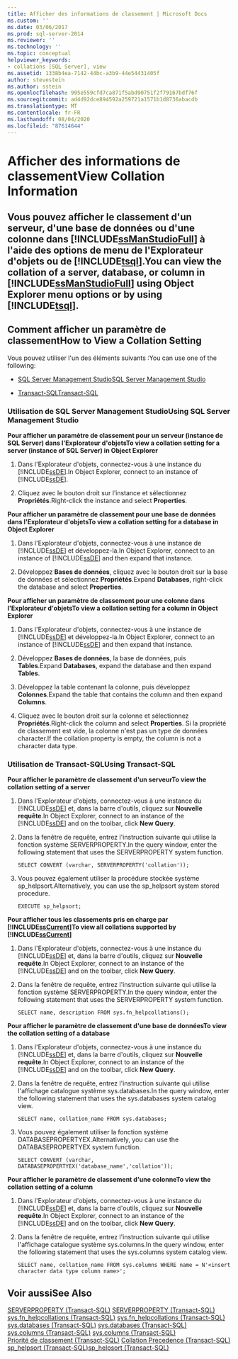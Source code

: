 ```yaml
---
title: Afficher des informations de classement | Microsoft Docs
ms.custom: ''
ms.date: 03/06/2017
ms.prod: sql-server-2014
ms.reviewer: ''
ms.technology: ''
ms.topic: conceptual
helpviewer_keywords:
- collations [SQL Server], view
ms.assetid: 1338b4ea-7142-44bc-a3b9-44e54431405f
author: stevestein
ms.author: sstein
ms.openlocfilehash: 995e559cfd7ca871f5abd90751f2f79167bdf76f
ms.sourcegitcommit: ad4d92dce894592a259721a1571b1d8736abacdb
ms.translationtype: MT
ms.contentlocale: fr-FR
ms.lasthandoff: 08/04/2020
ms.locfileid: "87614644"
---
```

# <a name="view-collation-information"></a><span data-ttu-id="7dc50-102">Afficher des informations de classement</span><span class="sxs-lookup"><span data-stu-id="7dc50-102">View Collation Information</span></span>
    
##  <a name="you-can-view-the-collation-of-a-server-database-or-column-in-ssmanstudiofull-using-object-explorer-menu-options-or-by-using-tsql"></a><a name="Top"></a> <span data-ttu-id="7dc50-103">Vous pouvez afficher le classement d'un serveur, d'une base de données ou d'une colonne dans [!INCLUDE[ssManStudioFull](../../includes/ssmanstudiofull-md.md)] à l'aide des options de menu de l'Explorateur d'objets ou de [!INCLUDE[tsql](../../includes/tsql-md.md)].</span><span class="sxs-lookup"><span data-stu-id="7dc50-103">You can view the collation of a server, database, or column in [!INCLUDE[ssManStudioFull](../../includes/ssmanstudiofull-md.md)] using Object Explorer menu options or by using [!INCLUDE[tsql](../../includes/tsql-md.md)].</span></span>  
  
##  <a name="how-to-view-a-collation-setting"></a><a name="Procedures"></a> <span data-ttu-id="7dc50-104">Comment afficher un paramètre de classement</span><span class="sxs-lookup"><span data-stu-id="7dc50-104">How to View a Collation Setting</span></span>  
 <span data-ttu-id="7dc50-105">Vous pouvez utiliser l'un des éléments suivants :</span><span class="sxs-lookup"><span data-stu-id="7dc50-105">You can use one of the following:</span></span>  
  
-   [<span data-ttu-id="7dc50-106">SQL Server Management Studio</span><span class="sxs-lookup"><span data-stu-id="7dc50-106">SQL Server Management Studio</span></span>](#SSMSProcedure)  
  
-   [<span data-ttu-id="7dc50-107">Transact-SQL</span><span class="sxs-lookup"><span data-stu-id="7dc50-107">Transact-SQL</span></span>](#TsqlProcedure)  
  
###  <a name="using-sql-server-management-studio"></a><a name="SSMSProcedure"></a> <span data-ttu-id="7dc50-108">Utilisation de SQL Server Management Studio</span><span class="sxs-lookup"><span data-stu-id="7dc50-108">Using SQL Server Management Studio</span></span>  
 <span data-ttu-id="7dc50-109">**Pour afficher un paramètre de classement pour un serveur (instance de SQL Server) dans l'Explorateur d'objets**</span><span class="sxs-lookup"><span data-stu-id="7dc50-109">**To view a collation setting for a server (instance of SQL Server) in Object Explorer**</span></span>  
  
1.  <span data-ttu-id="7dc50-110">Dans l'Explorateur d'objets, connectez-vous à une instance du [!INCLUDE[ssDE](../../includes/ssde-md.md)].</span><span class="sxs-lookup"><span data-stu-id="7dc50-110">In Object Explorer, connect to an instance of [!INCLUDE[ssDE](../../includes/ssde-md.md)].</span></span>  
  
2.  <span data-ttu-id="7dc50-111">Cliquez avec le bouton droit sur l’instance et sélectionnez **Propriétés**.</span><span class="sxs-lookup"><span data-stu-id="7dc50-111">Right-click the instance and select **Properties**.</span></span>  
  
 <span data-ttu-id="7dc50-112">**Pour afficher un paramètre de classement pour une base de données dans l'Explorateur d'objets**</span><span class="sxs-lookup"><span data-stu-id="7dc50-112">**To view a collation setting for a database in Object Explorer**</span></span>  
  
1.  <span data-ttu-id="7dc50-113">Dans l'Explorateur d'objets, connectez-vous à une instance de [!INCLUDE[ssDE](../../includes/ssde-md.md)] et développez-la.</span><span class="sxs-lookup"><span data-stu-id="7dc50-113">In Object Explorer, connect to an instance of [!INCLUDE[ssDE](../../includes/ssde-md.md)] and then expand that instance.</span></span>  
  
2.  <span data-ttu-id="7dc50-114">Développez **Bases de données**, cliquez avec le bouton droit sur la base de données et sélectionnez **Propriétés**.</span><span class="sxs-lookup"><span data-stu-id="7dc50-114">Expand **Databases**, right-click the database and select **Properties**.</span></span>  
  
 <span data-ttu-id="7dc50-115">**Pour afficher un paramètre de classement pour une colonne dans l'Explorateur d'objets**</span><span class="sxs-lookup"><span data-stu-id="7dc50-115">**To view a collation setting for a column in Object Explorer**</span></span>  
  
1.  <span data-ttu-id="7dc50-116">Dans l'Explorateur d'objets, connectez-vous à une instance de [!INCLUDE[ssDE](../../includes/ssde-md.md)] et développez-la.</span><span class="sxs-lookup"><span data-stu-id="7dc50-116">In Object Explorer, connect to an instance of [!INCLUDE[ssDE](../../includes/ssde-md.md)] and then expand that instance.</span></span>  
  
2.  <span data-ttu-id="7dc50-117">Développez **Bases de données**, la base de données, puis **Tables**.</span><span class="sxs-lookup"><span data-stu-id="7dc50-117">Expand **Databases**, expand the database and then expand **Tables**.</span></span>  
  
3.  <span data-ttu-id="7dc50-118">Développez la table contenant la colonne, puis développez **Colonnes**.</span><span class="sxs-lookup"><span data-stu-id="7dc50-118">Expand the table that contains the column and then expand **Columns**.</span></span>  
  
4.  <span data-ttu-id="7dc50-119">Cliquez avec le bouton droit sur la colonne et sélectionnez **Propriétés**.</span><span class="sxs-lookup"><span data-stu-id="7dc50-119">Right-click the column and select **Properties**.</span></span> <span data-ttu-id="7dc50-120">Si la propriété de classement est vide, la colonne n'est pas un type de données character.</span><span class="sxs-lookup"><span data-stu-id="7dc50-120">If the collation property is empty, the column is not a character data type.</span></span>  
  
###  <a name="using-transact-sql"></a><a name="TsqlProcedure"></a> <span data-ttu-id="7dc50-121">Utilisation de Transact-SQL</span><span class="sxs-lookup"><span data-stu-id="7dc50-121">Using Transact-SQL</span></span>  
 <span data-ttu-id="7dc50-122">**Pour afficher le paramètre de classement d'un serveur**</span><span class="sxs-lookup"><span data-stu-id="7dc50-122">**To view the collation setting of a server**</span></span>  
  
1.  <span data-ttu-id="7dc50-123">Dans l'Explorateur d'objets, connectez-vous à une instance du [!INCLUDE[ssDE](../../includes/ssde-md.md)] et, dans la barre d'outils, cliquez sur **Nouvelle requête**.</span><span class="sxs-lookup"><span data-stu-id="7dc50-123">In Object Explorer, connect to an instance of the [!INCLUDE[ssDE](../../includes/ssde-md.md)] and on the toolbar, click **New Query**.</span></span>  
  
2.  <span data-ttu-id="7dc50-124">Dans la fenêtre de requête, entrez l'instruction suivante qui utilise la fonction système SERVERPROPERTY.</span><span class="sxs-lookup"><span data-stu-id="7dc50-124">In the query window, enter the following statement that uses the SERVERPROPERTY system function.</span></span>  
  
    ```  
    SELECT CONVERT (varchar, SERVERPROPERTY('collation'));  
    ```  
  
3.  <span data-ttu-id="7dc50-125">Vous pouvez également utiliser la procédure stockée système sp_helpsort.</span><span class="sxs-lookup"><span data-stu-id="7dc50-125">Alternatively, you can use the sp_helpsort system stored procedure.</span></span>  
  
    ```  
    EXECUTE sp_helpsort;  
    ```  
  
 <span data-ttu-id="7dc50-126">**Pour afficher tous les classements pris en charge par [!INCLUDE[ssCurrent](../../includes/sscurrent-md.md)]**</span><span class="sxs-lookup"><span data-stu-id="7dc50-126">**To view all collations supported by [!INCLUDE[ssCurrent](../../includes/sscurrent-md.md)]**</span></span>  
  
1.  <span data-ttu-id="7dc50-127">Dans l'Explorateur d'objets, connectez-vous à une instance du [!INCLUDE[ssDE](../../includes/ssde-md.md)] et, dans la barre d'outils, cliquez sur **Nouvelle requête**.</span><span class="sxs-lookup"><span data-stu-id="7dc50-127">In Object Explorer, connect to an instance of the [!INCLUDE[ssDE](../../includes/ssde-md.md)] and on the toolbar, click **New Query**.</span></span>  
  
2.  <span data-ttu-id="7dc50-128">Dans la fenêtre de requête, entrez l'instruction suivante qui utilise la fonction système SERVERPROPERTY.</span><span class="sxs-lookup"><span data-stu-id="7dc50-128">In the query window, enter the following statement that uses the SERVERPROPERTY system function.</span></span>  
  
    ```  
    SELECT name, description FROM sys.fn_helpcollations();  
    ```  
  
 <span data-ttu-id="7dc50-129">**Pour afficher le paramètre de classement d'une base de données**</span><span class="sxs-lookup"><span data-stu-id="7dc50-129">**To view the collation setting of a database**</span></span>  
  
1.  <span data-ttu-id="7dc50-130">Dans l'Explorateur d'objets, connectez-vous à une instance du [!INCLUDE[ssDE](../../includes/ssde-md.md)] et, dans la barre d'outils, cliquez sur **Nouvelle requête**.</span><span class="sxs-lookup"><span data-stu-id="7dc50-130">In Object Explorer, connect to an instance of the [!INCLUDE[ssDE](../../includes/ssde-md.md)] and on the toolbar, click **New Query**.</span></span>  
  
2.  <span data-ttu-id="7dc50-131">Dans la fenêtre de requête, entrez l'instruction suivante qui utilise l'affichage catalogue système sys.databases.</span><span class="sxs-lookup"><span data-stu-id="7dc50-131">In the query window, enter the following statement that uses the sys.databases system catalog view.</span></span>  
  
    ```  
    SELECT name, collation_name FROM sys.databases;  
    ```  
  
3.  <span data-ttu-id="7dc50-132">Vous pouvez également utiliser la fonction système DATABASEPROPERTYEX.</span><span class="sxs-lookup"><span data-stu-id="7dc50-132">Alternatively, you can use the DATABASEPROPERTYEX system function.</span></span>  
  
    ```  
    SELECT CONVERT (varchar, DATABASEPROPERTYEX('database_name','collation'));  
    ```  
  
 <span data-ttu-id="7dc50-133">**Pour afficher le paramètre de classement d'une colonne**</span><span class="sxs-lookup"><span data-stu-id="7dc50-133">**To view the collation setting of a column**</span></span>  
  
1.  <span data-ttu-id="7dc50-134">Dans l'Explorateur d'objets, connectez-vous à une instance du [!INCLUDE[ssDE](../../includes/ssde-md.md)] et, dans la barre d'outils, cliquez sur **Nouvelle requête**.</span><span class="sxs-lookup"><span data-stu-id="7dc50-134">In Object Explorer, connect to an instance of the [!INCLUDE[ssDE](../../includes/ssde-md.md)] and on the toolbar, click **New Query**.</span></span>  
  
2.  <span data-ttu-id="7dc50-135">Dans la fenêtre de requête, entrez l'instruction suivante qui utilise l'affichage catalogue système sys.columns.</span><span class="sxs-lookup"><span data-stu-id="7dc50-135">In the query window, enter the following statement that uses the sys.columns system catalog view.</span></span>  
  
    ```  
    SELECT name, collation_name FROM sys.columns WHERE name = N'<insert character data type column name>';  
    ```  
  
## <a name="see-also"></a><span data-ttu-id="7dc50-136">Voir aussi</span><span class="sxs-lookup"><span data-stu-id="7dc50-136">See Also</span></span>  
 <span data-ttu-id="7dc50-137">[SERVERPROPERTY &#40;Transact-SQL&#41;](/sql/t-sql/functions/serverproperty-transact-sql) </span><span class="sxs-lookup"><span data-stu-id="7dc50-137">[SERVERPROPERTY &#40;Transact-SQL&#41;](/sql/t-sql/functions/serverproperty-transact-sql) </span></span>  
 <span data-ttu-id="7dc50-138">[sys.fn_helpcollations &#40;Transact-SQL&#41;](/sql/relational-databases/system-functions/sys-fn-helpcollations-transact-sql) </span><span class="sxs-lookup"><span data-stu-id="7dc50-138">[sys.fn_helpcollations &#40;Transact-SQL&#41;](/sql/relational-databases/system-functions/sys-fn-helpcollations-transact-sql) </span></span>  
 <span data-ttu-id="7dc50-139">[sys.databases &#40;Transact-SQL&#41;](/sql/relational-databases/system-catalog-views/sys-databases-transact-sql) </span><span class="sxs-lookup"><span data-stu-id="7dc50-139">[sys.databases &#40;Transact-SQL&#41;](/sql/relational-databases/system-catalog-views/sys-databases-transact-sql) </span></span>  
 <span data-ttu-id="7dc50-140">[sys.columns &#40;Transact-SQL&#41;](/sql/relational-databases/system-catalog-views/sys-columns-transact-sql) </span><span class="sxs-lookup"><span data-stu-id="7dc50-140">[sys.columns &#40;Transact-SQL&#41;](/sql/relational-databases/system-catalog-views/sys-columns-transact-sql) </span></span>  
 <span data-ttu-id="7dc50-141">[Priorité de classement &#40;Transact-SQL&#41;](/sql/t-sql/statements/collation-precedence-transact-sql) </span><span class="sxs-lookup"><span data-stu-id="7dc50-141">[Collation Precedence &#40;Transact-SQL&#41;](/sql/t-sql/statements/collation-precedence-transact-sql) </span></span>  
 [<span data-ttu-id="7dc50-142">sp_helpsort &#40;Transact-SQL&#41;</span><span class="sxs-lookup"><span data-stu-id="7dc50-142">sp_helpsort &#40;Transact-SQL&#41;</span></span>](/sql/relational-databases/system-stored-procedures/sp-helpsort-transact-sql)  
  
  
